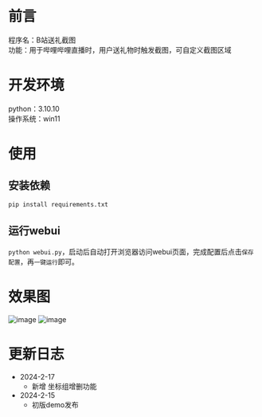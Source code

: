# 前言

程序名：B站送礼截图  
功能：用于哔哩哔哩直播时，用户送礼物时触发截图，可自定义截图区域  

# 开发环境

python：3.10.10  
操作系统：win11  

# 使用

## 安装依赖

`pip install requirements.txt`  

## 运行webui

`python webui.py`，启动后自动打开浏览器访问webui页面，完成配置后点击`保存配置`，再`一键运行`即可。  

# 效果图
![image](https://github.com/Ikaros-521/bilibili_gift_screenshot/assets/40910637/0d4df52d-5a93-402c-be81-5794bde7c7a9)
![image](https://github.com/Ikaros-521/bilibili_gift_screenshot/assets/40910637/032813dd-dbca-4b49-8497-a2742ab689b0)


# 更新日志
- 2024-2-17
    - 新增 坐标组增删功能
- 2024-2-15
    - 初版demo发布
    
